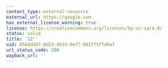 ```yaml
---
content_type: external-resource
external_url: https://google.com
has_external_license_warning: true
license: https://creativecommons.org/licenses/by-nc-sa/4.0/
status: valid
title: '12'
uid: 056ddd87-8d23-4b33-9ef7-0617f5ffd4a7
url_status_code: 200
wayback_url: ''
---
```

